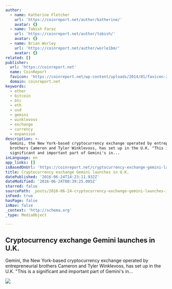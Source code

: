 ```yaml
---
author:
  - name: Katherine Fletcher
    url: 'https://coinreport.net/author/katherine/'
    avatar: {}
  - name: Tabish Faraz
    url: 'https://coinreport.net/author/tabish/'
    avatar: {}
  - name: Brian Worley
    url: 'https://coinreport.net/author/worle1bm/'
    avatar: {}
related: []
publisher:
  url: 'https://coinreport.net'
  name: CoinReport
  favicon: 'https://coinreport.net/wp-content/uploads/2014/01/favicon-2.ico'
  domain: coinreport.net
keywords:
  - ether
  - bitcoin
  - btc
  - eth
  - usd
  - gemini
  - winklevoss
  - exchange
  - currency
  - expansion
description: >-
  Gemini, the New York-based cryptocurrency exchange operated by entrepreneurial
  brothers Cameron and Tyler Winklevoss, has set up in the U.K. "This is a
  significant and important part of Gemini's in...
inLanguage: en
app_links: []
isBasedOnUrl: 'https://coinreport.net/cryptocurrency-exchange-gemini-launches-u-k/'
title: Cryptocurrency exchange Gemini launches in U.K.
datePublished: '2016-06-24T14:23:11.932Z'
dateModified: '2016-06-24T00:39:25.005Z'
starred: false
sourcePath: _posts/2016-06-24-cryptocurrency-exchange-gemini-launches-in-uk.md
inFeed: true
hasPage: false
inNav: false
_context: 'http://schema.org'
_type: MediaObject

---
```

<article style=""><h1>Cryptocurrency exchange Gemini launches in U.K.</h1><p>Gemini, the New York-based cryptocurrency exchange operated by entrepreneurial brothers Cameron and Tyler Winklevoss, has set up in the U.K. "This is a significant and important part of Gemini's in...</p><img src="https://coinreport.net/wp-content/uploads/2016/05/Gemini-Logo-Vertical-SQUARED-150x150.png" /></article>